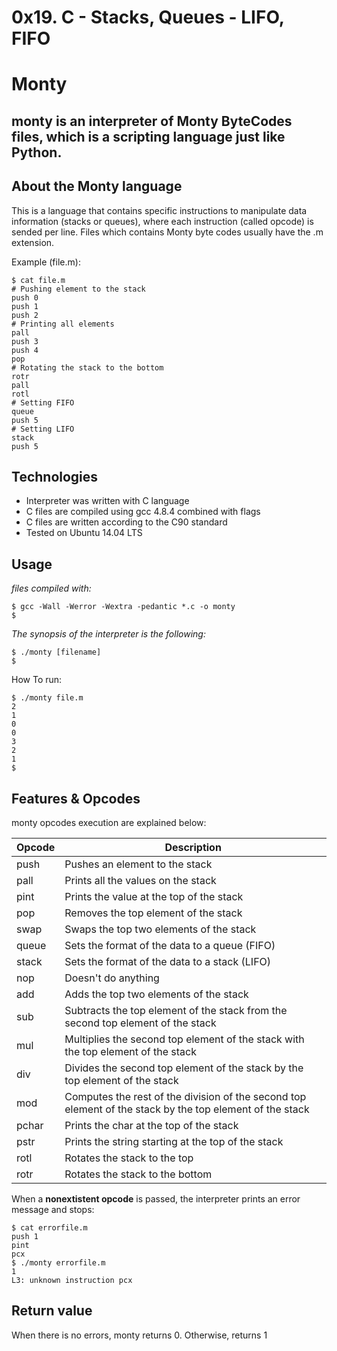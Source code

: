 # 0x19. C - Stacks, Queues - LIFO, FIFO
# Monty
## monty is an interpreter of Monty ByteCodes files, which is a scripting language just like Python.

## About the Monty language
This is a language that contains specific instructions to manipulate data information (stacks or queues), where each instruction (called opcode) is sended per line. Files which contains Monty byte codes usually have the .m extension.

Example (file.m):
```
$ cat file.m
# Pushing element to the stack
push 0
push 1
push 2
# Printing all elements
pall
push 3
push 4
pop
# Rotating the stack to the bottom
rotr
pall
rotl
# Setting FIFO
queue
push 5
# Setting LIFO
stack
push 5
```
## Technologies
- Interpreter was written with C language
- C files are compiled using gcc 4.8.4 combined with flags
- C files are written according to the C90 standard
- Tested on Ubuntu 14.04 LTS

## Usage
*files compiled with:*
```
$ gcc -Wall -Werror -Wextra -pedantic *.c -o monty
$
```
*The synopsis of the interpreter is the following:*
```
$ ./monty [filename]
$
```
How To run:
```
$ ./monty file.m
2
1
0
0
3
2
1
$
```

## Features & Opcodes

monty opcodes execution are explained below:

|Opcode	|	Description|
|-------|------------|
|push	|	Pushes an element to the stack|
|pall	|	Prints all the values on the stack|
|pint	|	Prints the value at the top of the stack|
|pop	|	Removes the top element of the stack|
|swap	|	Swaps the top two elements of the stack|
|queue	|	Sets the format of the data to a queue (FIFO)|
|stack	|	Sets the format of the data to a stack (LIFO)|
|nop	|	Doesn't do anything|
|add	|	Adds the top two elements of the stack|
|sub	|	Subtracts the top element of the stack from the second top element of the stack|
|mul	|	Multiplies the second top element of the stack with the top element of the stack|
|div	|	Divides the second top element of the stack by the top element of the stack|
|mod	|	Computes the rest of the division of the second top element of the stack by the top element of the stack|
|pchar	|	Prints the char at the top of the stack|
|pstr	|	Prints the string starting at the top of the stack|
|rotl	|	Rotates the stack to the top|
|rotr	|	Rotates the stack to the bottom|

When a **nonextistent opcode** is passed, the interpreter prints an error message and stops:
```
$ cat errorfile.m
push 1
pint
pcx
$ ./monty errorfile.m
1
L3: unknown instruction pcx
```
## Return value
When there is no errors, monty returns 0. Otherwise, returns 1